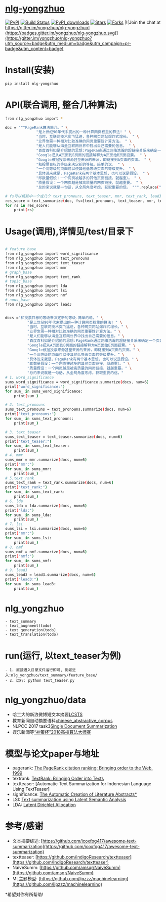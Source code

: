 # [nlg-yongzhuo](https://github.com/yongzhuo/nlg-yongzhuo)

[![PyPI](https://img.shields.io/pypi/v/nlg-yongzhuo)](https://pypi.org/project/nlg-yongzhuo/)
[![Build Status](https://travis-ci.com/yongzhuo/nlg-yongzhuo.svg?branch=master)](https://travis-ci.com/yongzhuo/nlg-yongzhuo)
[![PyPI_downloads](https://img.shields.io/pypi/dm/nlg-yongzhuo)](https://pypi.org/project/nlg-yongzhuo/)
[![Stars](https://img.shields.io/github/stars/yongzhuo/nlg-yongzhuo?style=social)](https://github.com/yongzhuo/nlg-yongzhuo/stargazers)
[![Forks](https://img.shields.io/github/forks/yongzhuo/nlg-yongzhuo.svg?style=social)](https://github.com/yongzhuo/nlg-yongzhuo/network/members)
[![Join the chat at https://gitter.im/yongzhuo/nlg-yongzhuo](https://badges.gitter.im/yongzhuo/nlg-yongzhuo.svg)](https://gitter.im/yongzhuo/nlg-yongzhuo?utm_source=badge&utm_medium=badge&utm_campaign=pr-badge&utm_content=badge)


# Install(安装)

```bash
pip install nlg-yongzhuo
```

# API(联合调用, 整合几种算法)
```bash
from nlg_yongzhuo import *

doc = """PageRank算法简介。" \
              "是上世纪90年代末提出的一种计算网页权重的算法! " \
              "当时，互联网技术突飞猛进，各种网页网站爆炸式增长。 " \
              "业界急需一种相对比较准确的网页重要性计算方法。 " \
              "是人们能够从海量互联网世界中找出自己需要的信息。 " \
              "百度百科如是介绍他的思想:PageRank通过网络浩瀚的超链接关系来确定一个页面的等级。 " \
              "Google把从A页面到B页面的链接解释为A页面给B页面投票。 " \
              "Google根据投票来源甚至来源的来源，即链接到A页面的页面。 " \
              "和投票目标的等级来决定新的等级。简单的说， " \
              "一个高等级的页面可以使其他低等级页面的等级提升。 " \
              "具体说来就是，PageRank有两个基本思想，也可以说是假设。 " \
              "即数量假设：一个网页被越多的其他页面链接，就越重）。 " \
              "质量假设：一个网页越是被高质量的网页链接，就越重要。 " \
              "总的来说就是一句话，从全局角度考虑，获取重要的信。 """.replace(" ", "").replace('"', '')

# fs可以填其中一个或几个 text_pronouns, text_teaser, mmr, text_rank, lead3, lda, lsi, nmf
res_score = text_summarize(doc, fs=[text_pronouns, text_teaser, mmr, text_rank, lead3, lda, lsi, nmf])
for rs in res_score:
    print(rs)

```


# Usage(调用),详情见/test/目录下
```bash

# feature_base
from nlg_yongzhuo import word_significance
from nlg_yongzhuo import text_pronouns
from nlg_yongzhuo import text_teaser
from nlg_yongzhuo import mmr
# graph_base
from nlg_yongzhuo import text_rank
# topic_base
from nlg_yongzhuo import lda
from nlg_yongzhuo import lsi
from nlg_yongzhuo import nmf
# nous_base
from nlg_yongzhuo import lead3


docs ="和投票目标的等级来决定新的等级.简单的说。" \
          "是上世纪90年代末提出的一种计算网页权重的算法! " \
          "当时，互联网技术突飞猛进，各种网页网站爆炸式增长。" \
          "业界急需一种相对比较准确的网页重要性计算方法。" \
          "是人们能够从海量互联网世界中找出自己需要的信息。" \
          "百度百科如是介绍他的思想:PageRank通过网络浩瀚的超链接关系来确定一个页面的等级。" \
          "Google把从A页面到B页面的链接解释为A页面给B页面投票。" \
          "Google根据投票来源甚至来源的来源，即链接到A页面的页面。" \
          "一个高等级的页面可以使其他低等级页面的等级提升。" \
          "具体说来就是，PageRank有两个基本思想，也可以说是假设。" \
          "即数量假设：一个网页被越多的其他页面链接，就越重）。" \
          "质量假设：一个网页越是被高质量的网页链接，就越重要。" \
          "总的来说就是一句话，从全局角度考虑，获取重要的信。"
# 1. word_significance
sums_word_significance = word_significance.summarize(docs, num=6)
print("word_significance:")
for sum_ in sums_word_significance:
    print(sum_)

# 2. text_pronouns
sums_text_pronouns = text_pronouns.summarize(docs, num=6)
print("text_pronouns:")
for sum_ in sums_text_pronouns:
    print(sum_)

# 3. text_teaser
sums_text_teaser = text_teaser.summarize(docs, num=6)
print("text_teaser:")
for sum_ in sums_text_teaser:
    print(sum_)
# 4. mmr
sums_mmr = mmr.summarize(docs, num=6)
print("mmr:")
for sum_ in sums_mmr:
    print(sum_)
# 5.text_rank
sums_text_rank = text_rank.summarize(docs, num=6)
print("text_rank:")
for sum_ in sums_text_rank:
    print(sum_)
# 6. lda
sums_lda = lda.summarize(docs, num=6)
print("lda:")
for sum_ in sums_lda:
    print(sum_)
# 7. lsi
sums_lsi = lsi.summarize(docs, num=6)
print("mmr:")
for sum_ in sums_lsi:
    print(sum_)
# 8. nmf
sums_nmf = nmf.summarize(docs, num=6)
print("nmf:")
for sum_ in sums_nmf:
    print(sum_)
# 9. lead3
sums_lead3 = lead3.summarize(docs, num=6)
print("lead3:")
for sum_ in sums_lead3:
    print(sum_)

```

# nlg_yongzhuo
    - text_summary
    - text_augnment(todo)
    - text_generation(todo)
    - text_translation(todo)


# run(运行, 以text_teaser为例)
    - 1. 直接进入目录文件运行即可, 例如进入:nlg_yongzhuo/text_summary/feature_base/
    - 2. 运行: python text_teaser.py


# nlg_yongzhuo/data
  * 哈工大的新浪微博短文本摘要[LCSTS](http://icrc.hitsz.edu.cn/Article/show/139.html)
  * 教育新闻自动摘要语料[chinese_abstractive_corpus](https://github.com/wonderfulsuccess/chinese_abstractive_corpus)
  * NLPCC 2017 task3[Single Document Summarization](http://tcci.ccf.org.cn/conference/2017/taskdata.php)
  * 娱乐新闻等[“神策杯”2018高校算法大师赛 ](https://www.dcjingsai.com/common/cmpt/%E2%80%9C%E7%A5%9E%E7%AD%96%E6%9D%AF%E2%80%9D2018%E9%AB%98%E6%A0%A1%E7%AE%97%E6%B3%95%E5%A4%A7%E5%B8%88%E8%B5%9B_%E7%AB%9E%E8%B5%9B%E4%BF%A1%E6%81%AF.html)

# 模型与论文paper与地址
* pagerank:     [The PageRank citation ranking: Bringing order to the Web. 1999](http://dbpubs.stanford.edu:8090/pub/showDoc.Fulltext?lang=en&doc=1999-66&format=pdf)
* textrank:     [TextRank: Bringing Order into Texts](https://www.researchgate.net/publication/200042361_TextRank_Bringing_Order_into_Text)
* textteaser:   [Automatic Text Summarization for Indonesian Language Using TextTeaser]
* significance: [The Automatic Creation of Literature Abstracts*](http://courses.ischool.berkeley.edu/i256/f06/papers/luhn58.pdf)
* LSI:          [Text summarization using Latent Semantic Analysis](https://www.researchgate.net/publication/220195824_Text_summarization_using_Latent_Semantic_Analysis)
* LDA:          [Latent Dirichlet Allocation](http://jmlr.csail.mit.edu/papers/v3/blei03a.html)


# 参考/感谢
* 文本摘要综述:   [https://github.com/icoxfog417/awesome-text-summarization](https://github.com/icoxfog417/awesome-text-summarization)
* textteaser:   [https://github.com/IndigoResearch/textteaser](https://github.com/IndigoResearch/textteaser)
* NaiveSumm:    [https://github.com/amsqr/NaiveSumm](https://github.com/amsqr/NaiveSumm)
* ML主题模型:    [https://github.com/ljpzzz/machinelearning](https://github.com/ljpzzz/machinelearning)


*希望对你有所帮助!
